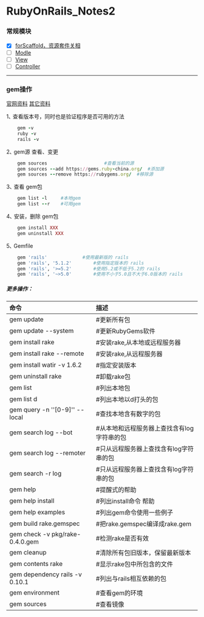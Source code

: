 # RubyOnRails_Notes2

### 常规模块
- [x] [forScaffold，资源套件关相](https://github.com/batuZ/RubyOnRails_Notes2/tree/master/forScaffold#scaffold-%E7%AE%A1%E7%90%86%E8%B5%84%E6%BA%90%E5%A5%97%E4%BB%B6%E7%9A%84%E5%87%BD%E6%95%B0)
- [ ] [Modle]()
- [ ] [View]()
- [ ] [Controller]()
---
### gem操作

[官网资料](https://gems.ruby-china.org/)
[其它资料](http://www.runoob.com/ruby/ruby-rubygems.html)

1､ 查看版本号，同时也是验证程序是否可用的方法
```ruby
	gem -v
	ruby -v
	rails -v
```
2､ gem源 查看、变更
```ruby
	gem sources 					#查看当前的源
	gem sources --add https://gems.ruby-china.org/	#添加源
	gem sources --remove https://rubygems.org/	#移除源
```
3､ 查看 gem包
```ruby
	gem list -l 	#本地gem
	gem list --r 	#可用gem
```
4､ 安装，删除 gem包
```ruby
	gem install XXX
	gem uninstall XXX
```
5､ Gemfile 
```ruby
	gem 'rails'  			#使用最新版的 rails
	gem 'rails', '5.1.2'		#使用指定版本的 rails
	gem 'rails', '>=5.2'		#使用5.2或不低于5.2的 rails
	gem 'rails', '~>5.0'		#使用不小于5.0且不大于6.0版本的 rails
```
##### 更多操作：

| 命令 | 描述 |
| :------------- | :----------- |
| gem update | #更新所有包 |
| gem update --system | #更新RubyGems软件 |
| gem install rake | #安装rake,从本地或远程服务器 |
| gem install rake --remote | #安装rake,从远程服务器 |
|gem install watir -v 1.6.2|#指定安装版本|
|gem uninstall rake|#卸载rake包|
|gem list|#列出本地包|
|gem list d|#列出本地以d打头的包|
|gem query -n ''[0-9]'' --local|#查找本地含有数字的包|
|gem search log --bot|#从本地和远程服务器上查找含有log字符串的包|
|gem search log --remoter|#只从远程服务器上查找含有log字符串的包|
|gem search -r log|#只从远程服务器上查找含有log字符串的包|
|gem help|#提醒式的帮助|
gem help install|#列出install命令 帮助
gem help examples|#列出gem命令使用一些例子
gem build rake.gemspec|#把rake.gemspec编译成rake.gem
gem check -v pkg/rake-0.4.0.gem|#检测rake是否有效
gem cleanup|#清除所有包旧版本，保留最新版本
gem contents rake|#显示rake包中所包含的文件
gem dependency rails -v 0.10.1|#列出与rails相互依赖的包
gem environment|#查看gem的环境
gem sources|#查看镜像
